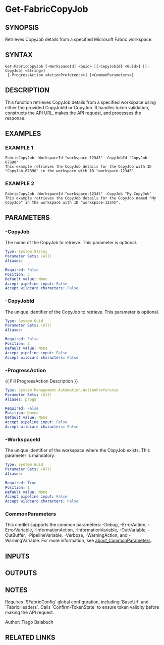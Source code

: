 ﻿---
external help file: FabricTools-help.xml
Module Name: FabricTools
online version:
schema: 2.0.0
---

# Get-FabricCopyJob

## SYNOPSIS
Retrieves CopyJob details from a specified Microsoft Fabric workspace.

## SYNTAX

```
Get-FabricCopyJob [-WorkspaceId] <Guid> [[-CopyJobId] <Guid>] [[-CopyJob] <String>]
 [-ProgressAction <ActionPreference>] [<CommonParameters>]
```

## DESCRIPTION
This function retrieves CopyJob details from a specified workspace using either the provided CopyJobId or CopyJob.
It handles token validation, constructs the API URL, makes the API request, and processes the response.

## EXAMPLES

### EXAMPLE 1
```
FabricCopyJob -WorkspaceId "workspace-12345" -CopyJobId "CopyJob-67890"
This example retrieves the CopyJob details for the CopyJob with ID "CopyJob-67890" in the workspace with ID "workspace-12345".
```

### EXAMPLE 2
```
FabricCopyJob -WorkspaceId "workspace-12345" -CopyJob "My CopyJob"
This example retrieves the CopyJob details for the CopyJob named "My CopyJob" in the workspace with ID "workspace-12345".
```

## PARAMETERS

### -CopyJob
The name of the CopyJob to retrieve.
This parameter is optional.

```yaml
Type: System.String
Parameter Sets: (All)
Aliases:

Required: False
Position: 3
Default value: None
Accept pipeline input: False
Accept wildcard characters: False
```

### -CopyJobId
The unique identifier of the CopyJob to retrieve.
This parameter is optional.

```yaml
Type: System.Guid
Parameter Sets: (All)
Aliases:

Required: False
Position: 2
Default value: None
Accept pipeline input: False
Accept wildcard characters: False
```

### -ProgressAction
{{ Fill ProgressAction Description }}

```yaml
Type: System.Management.Automation.ActionPreference
Parameter Sets: (All)
Aliases: proga

Required: False
Position: Named
Default value: None
Accept pipeline input: False
Accept wildcard characters: False
```

### -WorkspaceId
The unique identifier of the workspace where the CopyJob exists.
This parameter is mandatory.

```yaml
Type: System.Guid
Parameter Sets: (All)
Aliases:

Required: True
Position: 1
Default value: None
Accept pipeline input: False
Accept wildcard characters: False
```

### CommonParameters
This cmdlet supports the common parameters: -Debug, -ErrorAction, -ErrorVariable, -InformationAction, -InformationVariable, -OutVariable, -OutBuffer, -PipelineVariable, -Verbose, -WarningAction, and -WarningVariable. For more information, see [about_CommonParameters](http://go.microsoft.com/fwlink/?LinkID=113216).

## INPUTS

## OUTPUTS

## NOTES
Requires \`$FabricConfig\` global configuration, including \`BaseUrl\` and \`FabricHeaders\`.
Calls \`Confirm-TokenState\` to ensure token validity before making the API request.

Author: Tiago Balabuch

## RELATED LINKS
